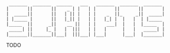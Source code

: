      _______  _______  ______   ___   _______  _______  _______ 
    |       ||       ||    _ | |   | |       ||       ||       |
    |  _____||       ||   | || |   | |    _  ||_     _||  _____|
    | |_____ |       ||   |_|| |   | |   |_| |  |   |  | |_____ 
    |_____  ||      _||    __ ||   | |    ___|  |   |  |_____  |
     _____| ||     |_ |   |  |||   | |   |      |   |   _____| |
    |_______||_______||___|  |||___| |___|      |___|  |_______|

TODO
